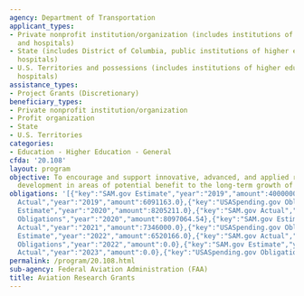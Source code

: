 ```yaml
---
agency: Department of Transportation
applicant_types:
- Private nonprofit institution/organization (includes institutions of higher education
  and hospitals)
- State (includes District of Columbia, public institutions of higher education and
  hospitals)
- U.S. Territories and possessions (includes institutions of higher education and
  hospitals)
assistance_types:
- Project Grants (Discretionary)
beneficiary_types:
- Private nonprofit institution/organization
- Profit organization
- State
- U.S. Territories
categories:
- Education - Higher Education - General
cfda: '20.108'
layout: program
objective: To encourage and support innovative, advanced, and applied research and
  development in areas of potential benefit to the long-term growth of civil aviation.
obligations: '[{"key":"SAM.gov Estimate","year":"2019","amount":4000000.0},{"key":"SAM.gov
  Actual","year":"2019","amount":6091163.0},{"key":"USASpending.gov Obligations","year":"2019","amount":11411339.93},{"key":"SAM.gov
  Estimate","year":"2020","amount":8205211.0},{"key":"SAM.gov Actual","year":"2020","amount":2337934.0},{"key":"USASpending.gov
  Obligations","year":"2020","amount":8097064.54},{"key":"SAM.gov Estimate","year":"2021","amount":7346000.0},{"key":"SAM.gov
  Actual","year":"2021","amount":7346000.0},{"key":"USASpending.gov Obligations","year":"2021","amount":337862.0},{"key":"SAM.gov
  Estimate","year":"2022","amount":6520166.0},{"key":"SAM.gov Actual","year":"2022","amount":4670004.0},{"key":"USASpending.gov
  Obligations","year":"2022","amount":0.0},{"key":"SAM.gov Estimate","year":"2023","amount":9063702.0},{"key":"SAM.gov
  Actual","year":"2023","amount":0.0},{"key":"USASpending.gov Obligations","year":"2023","amount":1359020.0}]'
permalink: /program/20.108.html
sub-agency: Federal Aviation Administration (FAA)
title: Aviation Research Grants
---
```

